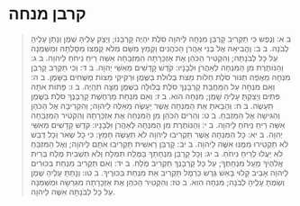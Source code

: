 # קרבן מנחה

> ב א: וְנֶפֶשׁ כִּי תַקְרִיב קָרְבַּן מִנְחָה לַיהוָה סֹלֶת יִהְיֶה קָרְבָּנוֹ; וְיָצַק עָלֶיהָ שֶׁמֶן וְנָתַן עָלֶיהָ לְבֹנָה.
> ב ב: וֶהֱבִיאָהּ אֶל בְּנֵי אַהֲרֹן הַכֹּהֲנִים וְקָמַץ מִשָּׁם מְלֹא קֻמְצוֹ מִסָּלְתָּהּ וּמִשַּׁמְנָהּ עַל כָּל לְבֹנָתָהּ; וְהִקְטִיר הַכֹּהֵן אֶת אַזְכָּרָתָהּ הַמִּזְבֵּחָה אִשֵּׁה רֵיחַ נִיחֹחַ לַיהוָה.
> ב ג: וְהַנּוֹתֶרֶת מִן הַמִּנְחָה לְאַהֲרֹן וּלְבָנָיו:  קֹדֶשׁ קָדָשִׁים מֵאִשֵּׁי יְהוָה.
> ב ד: וְכִי תַקְרִב קָרְבַּן מִנְחָה מַאֲפֵה תַנּוּר סֹלֶת חַלּוֹת מַצֹּת בְּלוּלֹת בַּשֶּׁמֶן וּרְקִיקֵי מַצּוֹת מְשֻׁחִים בַּשָּׁמֶן.
> ב ה: וְאִם מִנְחָה עַל הַמַּחֲבַת קָרְבָּנֶךָ סֹלֶת בְּלוּלָה בַשֶּׁמֶן מַצָּה תִהְיֶה.
> ב ו: פָּתוֹת אֹתָהּ פִּתִּים וְיָצַקְתָּ עָלֶיהָ שָׁמֶן; מִנְחָה הִוא.
> ב ז: וְאִם מִנְחַת מַרְחֶשֶׁת קָרְבָּנֶךָ סֹלֶת בַּשֶּׁמֶן תֵּעָשֶׂה.
> ב ח: וְהֵבֵאתָ אֶת הַמִּנְחָה אֲשֶׁר יֵעָשֶׂה מֵאֵלֶּה לַיהוָה; וְהִקְרִיבָהּ אֶל הַכֹּהֵן וְהִגִּישָׁהּ אֶל הַמִּזְבֵּחַ.
> ב ט: וְהֵרִים הַכֹּהֵן מִן הַמִּנְחָה אֶת אַזְכָּרָתָהּ וְהִקְטִיר הַמִּזְבֵּחָה אִשֵּׁה רֵיחַ נִיחֹחַ לַיהוָה.
> ב י: וְהַנּוֹתֶרֶת מִן הַמִּנְחָה לְאַהֲרֹן וּלְבָנָיו:  קֹדֶשׁ קָדָשִׁים מֵאִשֵּׁי יְהוָה.
> ב יא: כָּל הַמִּנְחָה אֲשֶׁר תַּקְרִיבוּ לַיהוָה לֹא תֵעָשֶׂה חָמֵץ:  כִּי כָל שְׂאֹר וְכָל דְּבַשׁ לֹא תַקְטִירוּ מִמֶּנּוּ אִשֶּׁה לַיהוָה.
> ב יב: קָרְבַּן רֵאשִׁית תַּקְרִיבוּ אֹתָם לַיהוָה; וְאֶל הַמִּזְבֵּחַ לֹא יַעֲלוּ לְרֵיחַ נִיחֹחַ.
> ב יג: וְכָל קָרְבַּן מִנְחָתְךָ בַּמֶּלַח תִּמְלָח וְלֹא תַשְׁבִּית מֶלַח בְּרִית אֱלֹהֶיךָ מֵעַל מִנְחָתֶךָ; עַל כָּל קָרְבָּנְךָ תַּקְרִיב מֶלַח.
> ב יד: וְאִם תַּקְרִיב מִנְחַת בִּכּוּרִים לַיהוָה אָבִיב קָלוּי בָּאֵשׁ גֶּרֶשׂ כַּרְמֶל תַּקְרִיב אֵת מִנְחַת בִּכּוּרֶיךָ.
> ב טו: וְנָתַתָּ עָלֶיהָ שֶׁמֶן וְשַׂמְתָּ עָלֶיהָ לְבֹנָה; מִנְחָה הִוא.
> ב טז: וְהִקְטִיר הַכֹּהֵן אֶת אַזְכָּרָתָהּ מִגִּרְשָׂהּ וּמִשַּׁמְנָהּ עַל כָּל לְבֹנָתָהּ אִשֶּׁה לַיהוָה. 
 

